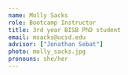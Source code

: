 ```yaml
---
name: Molly Sacks
role: Bootcamp Instructor
title: 3rd year BISB PhD student
email: msacks@ucsd.edu
advisor: ["Jonathan Sebat"]
photo: molly_sacks.jpg
pronouns: she/her
---
```

